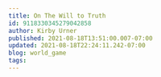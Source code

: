```yaml
---
title: On The Will to Truth
id: 9118330345279042858
author: Kirby Urner
published: 2021-08-18T13:51:00.007-07:00
updated: 2021-08-18T22:24:11.242-07:00
blog: world_game
tags: 
---
```


